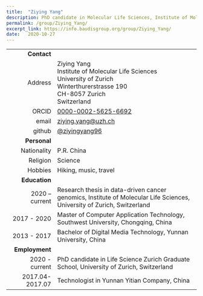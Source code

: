 ```yaml
---
title:  "Ziying Yang"
description: PhD candidate in Molecular Life Sciences, Institute of Molecular Life Sciences, University of Zurich & Swiss Institute of Bioinformatics **SIB**
permalink: /group/Ziying_Yang/
excerpt_link: https://info.baudisgroup.org/group/Ziying_Yang/
date:   2020-10-27
---
```


<!--more-->

|      |     |
| ---: | --- |
| __Contact__ |     |
| Address | Ziying Yang<br/>Institute of Molecular Life Sciences<br/>University of Zurich<br/>Winterthurerstrasse 190<br/>CH-8057 Zurich<br/>Switzerland |
| ORCID | [0000-0002-5625-6692](https://orcid.org/0000-0002-5625-6692) |
| email | ziying.yang@uzh.ch |
| github | [@ziyingyang96](http://github.com/) |
| __Personal__ |     |
| Nationality | P.R. China |
| Religion | Science |
| Hobbies | Hiking, music, travel |
| __Education__ |     |
| 2020 – current | Research thesis in data-driven cancer genomics, Institute of Molecular Life Sciences, University of Zurich, Switzerland |
| 2017 - 2020 | Master of Computer Application Technology, Southwest University, Chongqing, China |
| 2013 - 2017 | Bachelor of Digital Media Technology, Yunnan University, China |
| __Employment__ |     |
| 2020 - current | PhD candidate in Life Science Zurich Graduate School, University of Zurich, Switzerland |
| 2017.04-2017.07 | Technologist in Yunnan Yitian Company, China|
